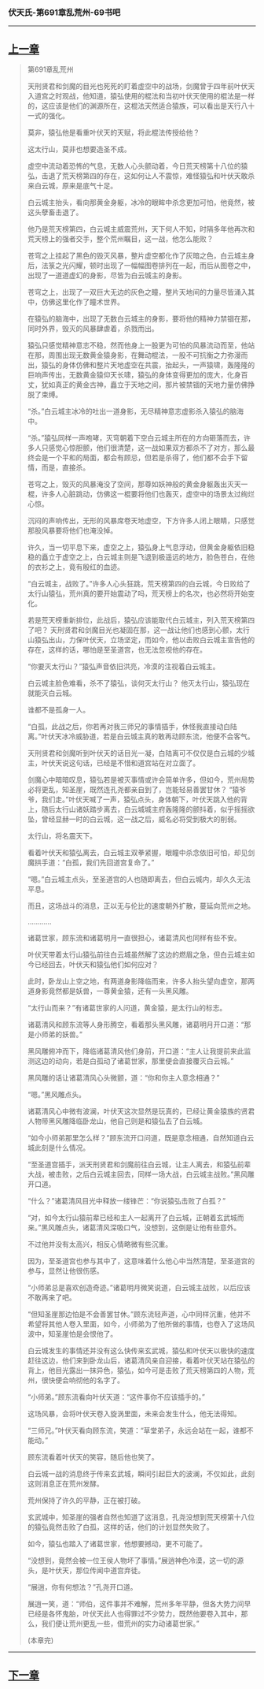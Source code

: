 ### 伏天氏-第691章乱荒州-69书吧

--------
[上一章](./d1dcd793ed9ce08b3b96d0362517a034.md)
--------


>
>
>
>第691章乱荒州
>
>天刑贤君和剑魔的目光也死死的盯着虚空中的战场，剑魔曾于四年前叶伏天入道宫之时观战，他知道，猿弘使用的棍法和当初叶伏天使用的棍法是一样的，这应该是他们的渊源所在，这棍法天然适合猿族，可以看出是天行八十一式的强化。
>
>莫非，猿弘他是看重叶伏天的天赋，将此棍法传授给他？
>
>这太行山，莫非也想要造圣不成。
>
>虚空中流动着恐怖的气息，无数人心头颤动着，今日荒天榜第十八位的猿弘，击退了荒天榜第四的存在，这如何让人不震惊，难怪猿弘和叶伏天敢杀来白云城，原来是底气十足。
>
>白云城主抬头，看向那黄金身躯，冰冷的眼眸中杀念更加可怕，他竟然，被这头孽畜击退了。
>
>他乃是荒天榜第四，白云城主威震荒州，天下何人不知，时隔多年他再次和荒天榜上的强者交手，整个荒州瞩目，这一战，他怎么能败？
>
>苍穹之上挂起了黑色的毁灭风暴，整片虚空都化作了灰暗之色，白云城主身后，法箓之光闪耀，顿时出现了一幅幅图卷排列在一起，而后从图卷之中，出现了一道道虚幻的身影，尽皆为白云城主的身影。
>
>苍穹之上，出现了一双巨大无边的灰色之瞳，整片天地间的力量尽皆涌入其中，仿佛这里化作了瞳术世界。
>
>在猿弘的脑海中，出现了无数白云城主的身影，要将他的精神力禁锢在那，同时外界，毁灭的风暴肆虐着，杀戮而出。
>
>猿弘只感觉精神意志不稳，然而他身上一股更为可怕的风暴流动而至，他站在那，周围出现无数黄金猿身影，在舞动棍法，一股不可抗衡之力弥漫而出，猿弘的身体仿佛和整片天地虚空在共震，抬起头，一声猿啸，轰隆隆的巨响声传出，无数黄金猿仰天长啸，猿弘的身体变得更加的庞大，化身百丈，犹如真正的黄金古神，矗立于天地之间，那片被禁锢的天地力量仿佛挣脱了束缚。
>
>“杀。”白云城主冰冷的吐出一道身影，无尽精神意志虚影杀入猿弘的脑海中。
>
>“杀。”猿弘同样一声咆哮，灭穹朝着下空白云城主所在的方向砸落而去，许多人只感觉心惊胆颤，他们很清楚，这一战如果双方都杀不了对方，那么最终会是一个平和的局面，都会有顾忌，但若是杀得了，他们都不会手下留情，而是，直接杀。
>
>苍穹之上，毁灭的风暴淹没了空间，那尊如妖神般的黄金身躯轰出灭天一棍，许多人心脏跳动，仿佛这一棍要将他们也轰灭，虚空中的场景太过绚烂心惊。
>
>沉闷的声响传出，无形的风暴席卷天地虚空，下方许多人闭上眼睛，只感觉那股风暴要将他们也淹没掉。
>
>许久，当一切平息下来，虚空之上，猿弘身上气息浮动，但黄金身躯依旧稳稳的矗立于虚空之上，白云城主则是飞退到极遥远的地方，脸色苍白，在他的衣衫之上，竟有殷红的血迹。
>
>“白云城主，战败了。”许多人心头狂跳，荒天榜第四的白云城，今日败给了太行山猿弘，荒州真的要开始震动了吗，荒天榜上的名次，也必然将开始变化。
>
>若是荒天榜重新排位，此战后，猿弘应该能取代白云城主，列入荒天榜第四了吧？
>天刑贤君和剑魔目光也凝固在那，这一战让他们也感到心颤，太行山猿弘出山，力保叶伏天，立场坚定，而如今，他以击败白云城主宣告他的存在，这样的话，哪怕是至圣道宫，也无法忽视他的存在。
>
>“你要灭太行山？”猿弘声音依旧洪亮，冷漠的注视着白云城主。
>
>白云城主脸色难看，杀不了猿弘，谈何灭太行山？
>他灭太行山，猿弘现在就能灭白云城。
>
>谁都不是孤身一人。
>
>“白孤，此战之后，你若再对我三师兄的事情插手，休怪我直接动白陆离。”叶伏天冰冷威胁道，若是白云城主真的敢再动顾东流，他便不会客气。
>
>天刑贤君和剑魔听到叶伏天的话目光一凝，白陆离可不仅仅是白云城的少城主，叶伏天说这句话，已经是不惜和道宫站在对立面了。
>
>剑魔心中暗暗叹息，猿弘若是被灭事情或许会简单许多，但如今，荒州局势必将更乱，知圣崖，既然连孔尧都亲自到了，岂能轻易善罢甘休？
>“猿爷爷，我们走。”叶伏天喊了一声，猿弘点头，身体朝下，叶伏天跳入他的背上，随后太行山诸妖踏步离去，白云城城主府轰隆隆的颤抖着，似乎摇摇欲坠，曾经显赫一时的白云城，这一战之后，威名必将受到极大的削弱。
>
>太行山，将名震天下。
>
>看着叶伏天和猿弘离去，白云城主双拳紧握，眼瞳中杀念依旧可怕，却见剑魔拱手道：“白孤，我们先回道宫复命了。”
>
>“嗯。”白云城主点头，至圣道宫的人也随即离去，但白云城内，却久久无法平息。
>
>而且，这场战斗的消息，正以无与伦比的速度朝外扩散，蔓延向荒州之地。
>
>…………
>
>诸葛世家，顾东流和诸葛明月一直很担心，诸葛清风也同样有些不安。
>
>叶伏天带着太行山猿弘前往白云城虽然解了这边的燃眉之急，但白云城主如今已经回去，叶伏天和猿弘他们如何应对？
>
>此时，卧龙山上空之地，有两道身影降临而来，许多人抬头望向虚空，那两道身影竟然都是妖兽，一尊黄金猿，还有一头黑风雕。
>
>“太行山而来？”有诸葛世家的人问道，黄金猿，是太行山的标志。
>
>诸葛清风和顾东流等人身形腾空，看着那头黑风雕，诸葛明月开口道：“那是小师弟的妖兽。”
>
>黑风雕俯冲而下，降临诸葛清风他们身前，开口道：“主人让我提前来此监测这边的动向，若是白孤动了诸葛世家，那里便会直接覆灭白云城。”
>
>黑风雕的话让诸葛清风心头微颤，道：“你和你主人意念相通？”
>
>“嗯。”黑风雕点头。
>
>诸葛清风心中微有波澜，叶伏天这次显然是玩真的，已经让黄金猿族的贤君人物带黑风雕降临卧龙山，他自己则是和猿弘去了白云城。
>
>“如今小师弟那里怎么样？”顾东流开口问道，既是意念相通，自然知道白云城此刻是什么情况。
>
>“至圣道宫插手，派天刑贤君和剑魔前往白云城，让主人离去，和猿弘前辈大战，被击败，之后白云城主回去，同样一场大战，白云城主战败。”黑风雕开口道。
>
>“什么？”诸葛清风目光中释放一缕锋芒：“你说猿弘击败了白孤？”
>
>“对，如今太行山猿前辈已经和主人一起离开了白云城，正朝着玄武城而来。”黑风雕点头，诸葛清风深吸口气，没想到，这倒是让他有些意外。
>
>不过他并没有太高兴，相反心情略微有些沉重。
>
>因为，至圣道宫也参与其中了，这意味着什么他心中当然清楚，至圣道宫的参与，显然让他很伤感。
>
>“小师弟总是喜欢创造奇迹。”诸葛明月微笑说道，白云城主战败，以后应该不敢再来了吧。
>
>“但知圣崖那边怕是不会善罢甘休。”顾东流轻声道，心中同样沉重，他并不希望将其他人卷入里面，如今，小师弟为了他所做的事情，也卷入了这场风波中，知圣崖怕是会恨他了。
>
>白云城发生的事情还并没有这么快传来玄武城，猿弘和叶伏天以极快的速度赶往这边，他们来到卧龙山后，诸葛清风亲自迎接，看着叶伏天站在猿弘的背上，他目光露出一抹异色，猿弘，如今可是击败了荒天榜第四的人物，荒州，很快便会响彻他的名字了。
>
>“小师弟。”顾东流看向叶伏天道：“这件事你不应该插手的。”
>
>这场风暴，会将叶伏天卷入旋涡里面，未来会发生什么，他无法得知。
>
>“三师兄。”叶伏天看向顾东流，笑道：“草堂弟子，永远会站在一起，谁都不能动。”
>
>顾东流看着叶伏天的笑容，随后他也笑了。
>
>白云城一战的消息终于传来玄武城，瞬间引起巨大的波澜，不仅如此，此刻这则消息正在荒州发酵。
>
>荒州保持了许久的平静，正在被打破。
>
>玄武城中，知圣崖的强者自然也知道了这消息，孔尧没想到荒天榜第十八位的猿弘竟然击败了白孤，这样的话，他们的计划显然失败了。
>
>如今，猿弘也踏入了诸葛世家，他想要撼动，更不可能了。
>
>“没想到，竟然会被一位王侯人物坏了事情。”展逍神色冷漠，这一切的源头，是叶伏天，那位传闻中道宫弃徒。
>
>“展逍，你有何想法？”孔尧开口道。
>
>展逍一笑，道：“师伯，这件事并不难解，荒州多年平静，但各大势力间早已经是各怀鬼胎，叶伏天此人也得罪过不少势力，既然他要卷入其中，那么，我们便让荒州更乱一些，借荒州的实力动诸葛世家。”
>
>(本章完)
>
>

--------
[下一章](./7df0fb2e981a858e0d1c0625b64a7f66.md)
--------
